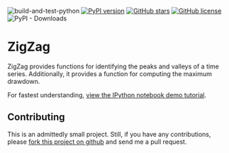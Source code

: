 ![build-and-test-python](https://github.com/jbn/ZigZag/actions/workflows/build-and-test-python.yml/badge.svg)
[![PyPI version](https://badge.fury.io/py/ZigZag.svg)](https://badge.fury.io/py/ZigZag)
[![GitHub stars](https://img.shields.io/github/stars/jbn/ZigZag)](https://github.com/jbn/ZigZag/stargazers)
[![GitHub license](https://img.shields.io/github/license/jbn/ZigZag)](https://github.com/jbn/ZigZag/blob/main/LICENSE.txt)
![PyPI - Downloads](https://img.shields.io/pypi/dm/ZigZag)


# ZigZag

ZigZag provides functions for identifying the peaks and valleys of a time
series. Additionally, it provides a function for computing the maximum drawdown.

For fastest understanding, [view the IPython notebook demo tutorial](https://github.com/ambroseikpele/ZigZag/blob/main/zigzag_demo.ipynb).

## Contributing

This is an admittedly small project. Still, if you have any contributions, 
please [fork this project on github](https://github.com/jbn/ZigZag) and
send me a pull request.

